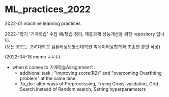 # ML_practices_2022
2022-01 machine learning practices 

2022-1학기 '기계학습' 수업 예/복습 정리, 제출과제 성능개선을 위한 repository 입니다.<br>
(모든 코드는 고려대학교 컴퓨터정보통신대학원 빅데이터융합학과 조송현 본인 작성)

(2022-04-18 memo ↓↓↓)
* when it comes to 기계학습Assignment1 : 
  - additional task :  "improving score(R2)" and "overcoming Overfitting problem" at the same time
  - To_do : alter ways of Preprocessing, Trying Cross-validation, Grid Search instead of Random search, Setting hyperparameters  
